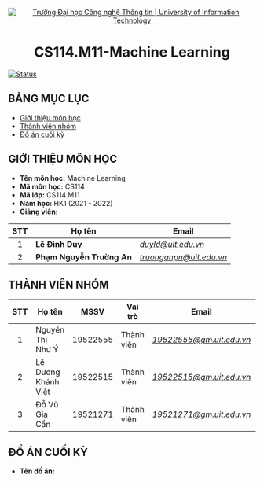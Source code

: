 <!-- Banner -->
<p align="center">
  <a href="https://www.uit.edu.vn/" title="Trường Đại học Công nghệ Thông tin" style="border: none;">
    <img src="https://i.imgur.com/WmMnSRt.png" alt="Trường Đại học Công nghệ Thông tin | University of Information Technology">
  </a>
</p>

<!-- Title -->
<h1 align="center"><b>CS114.M11-Machine Learning</b></h1>

[![Status](https://img.shields.io/badge/status-woking-brightgreen?style=flat-square)](https://github.com/ynguyenntc/CS114.M11)

<!-- Main -->

## BẢNG MỤC LỤC
* [Giới thiệu môn học](#giới-thiệu-môn-học)
* [Thành viên nhóm](#thành-viên-nhóm)
* [Đồ án cuối kỳ](#đồ-án-cuối-kỳ)

## GIỚI THIỆU MÔN HỌC
* **Tên môn học:** Machine Learning
* **Mã môn học:** CS114
* **Mã lớp:** CS114.M11
* **Năm học:** HK1 (2021 - 2022)
* **Giảng viên:**

| STT | Họ tên | Email |
| :---: | --- | --- |
| 1 | **Lê Đình Duy** | *duyld@uit.edu.vn* |
| 2 | **Phạm Nguyễn Trường An** | *truonganpn@uit.edu.vn*  |

## THÀNH VIÊN NHÓM
| STT | Họ tên | MSSV | Vai trò | Email | Github | Facebook |
| :---: | --- | --- | --- | --- | --- | --- |
| 1 | Nguyễn Thị Như Ý | 19522555 | Thành viên | *19522555@gm.uit.edu.vn* | [ynguyenntc](https://github.com/ynguyenntc) | [ynguyen.ntc](https://www.facebook.com/ynguyen.ntc) |
| 2 | Lê Dương Khánh Việt | 19522515 |Thành viên |*19522515@gm.uit.edu.vn*   | [19522515](https://github.com/19522515)  |[viethappy](https://www.facebook.com/viethappy) |
| 3 |  Đỗ Vũ Gia Cần | 19521271 | Thành viên | *19521271@gm.uit.edu.vn* | [19521271](https://github.com/dovugiacan14) | 
## ĐỒ ÁN CUỐI KỲ
* **Tên đồ án:** 


